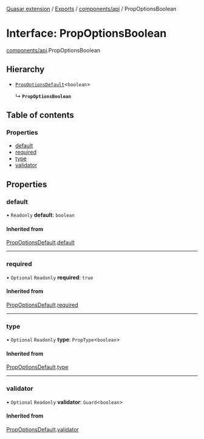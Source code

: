[Quasar extension](../index.md) / [Exports](../modules.md) / [components/api](../modules/components_api.md) / PropOptionsBoolean

# Interface: PropOptionsBoolean

[components/api](../modules/components_api.md).PropOptionsBoolean

## Hierarchy

- [`PropOptionsDefault`](components_api.PropOptionsDefault.md)<`boolean`\>

  ↳ **`PropOptionsBoolean`**

## Table of contents

### Properties

- [default](components_api.PropOptionsBoolean.md#default)
- [required](components_api.PropOptionsBoolean.md#required)
- [type](components_api.PropOptionsBoolean.md#type)
- [validator](components_api.PropOptionsBoolean.md#validator)

## Properties

### default

• `Readonly` **default**: `boolean`

#### Inherited from

[PropOptionsDefault](components_api.PropOptionsDefault.md).[default](components_api.PropOptionsDefault.md#default)

___

### required

• `Optional` `Readonly` **required**: ``true``

#### Inherited from

[PropOptionsDefault](components_api.PropOptionsDefault.md).[required](components_api.PropOptionsDefault.md#required)

___

### type

• `Optional` `Readonly` **type**: `PropType`<`boolean`\>

#### Inherited from

[PropOptionsDefault](components_api.PropOptionsDefault.md).[type](components_api.PropOptionsDefault.md#type)

___

### validator

• `Optional` `Readonly` **validator**: `Guard`<`boolean`\>

#### Inherited from

[PropOptionsDefault](components_api.PropOptionsDefault.md).[validator](components_api.PropOptionsDefault.md#validator)
